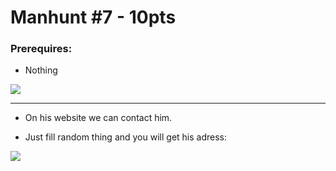 # Manhunt #7 - 10pts

### Prerequires:

- Nothing

<img src="https://cdn.discordapp.com/attachments/698984879823519827/795349643222843423/unknown.png">

-----------------

- On his website we can contact him.

- Just fill random thing and you will get his adress:

<img src="https://cdn.discordapp.com/attachments/698984879823519827/795349991777501214/unknown.png">
